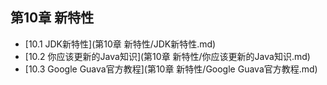 ## 第10章 新特性

* [10.1 JDK新特性](第10章 新特性/JDK新特性.md)
* [10.2 你应该更新的Java知识](第10章 新特性/你应该更新的Java知识.md)
* [10.3 Google Guava官方教程](第10章 新特性/Google Guava官方教程.md)
